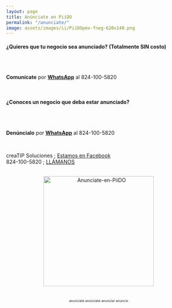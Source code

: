 ```yaml
---
layout: page
title: Anúnciate en PiiDO
permalink: "/anunciate/"
image: assets/images/ii/PiiDOpmx-fneg-620x140.png
---
```


#### ¿Quieres que tu negocio sea anunciado? (Totalmente <b>SIN costo</b>)

<br />
<br />

**Comunícate** por <b>[WhatsApp][WA1]</b> al 824-100-5820 

<br />

#### ¿Conoces un negocio que deba estar anunciado?

<br />
<br />

**Denúncialo** por <b>[WhatsApp][WA2]</b> al 824-100-5820 

<br />

creaTIP Soluciones ; [Estamos en Facebook][FB]
<br />
824-100-5820 ; [LLÁMANOS][Tel1]

<br />



[FB]: https://www.facebook.com/creaTipSolucionesSH/

[Tel1]: tel:+528241005820

[WA1]: https://wa.me/528241005820?text=Hola,%20me%20quiero%20anunciar
[WA2]: https://wa.me/528241005820?text=Hola,%20conozco%20éste%20negocio



<!-- ===== 2da IMAGEN ===== --> 
<center>
    <img src="{{ site.baseurl }}/assets/images/ii/un-concepto-de.png" alt="Anunciate-en-PiiDO" style="height: 300px;"/>
</center>

<br />

<!-- Disclaimer & palabras clave
================================================== -->
<center>
	<span style="font-size: small; color: maroon;">
	<!-- AVISO -->
	</span>
</center><br />

<center>
	<span style="font-size: xx-small;">
		<!--Palabras Clave-->anunciate anúnciate anunciar anuncio
	</span>
</center>


